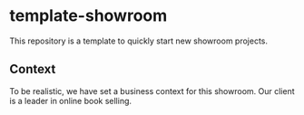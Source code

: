# template-showroom

This repository is a template to quickly start new showroom projects.

## Context

To be realistic, we have set a business context for this showroom. Our client is a leader in online book selling.
